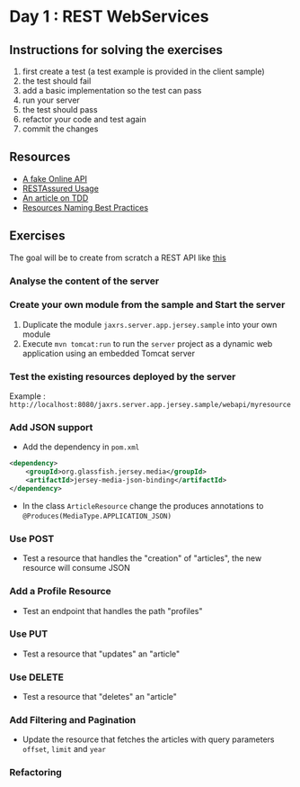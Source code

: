# Day 1 : REST WebServices  

## Instructions for solving the exercises 

1. first create a test (a test example is provided in the client sample)
1. the test should fail 
1. add a basic implementation so the test can pass
1. run your server
1. the test should pass 
1. refactor your code and test again
1. commit the changes

## Resources 

* [A fake Online API](https://jsonplaceholder.typicode.com/)
* [RESTAssured Usage](https://github.com/rest-assured/rest-assured/wiki/Usage)
* [An article on TDD](http://www.agiledata.org/essays/tdd.html)
* [Resources Naming Best Practices](https://restfulapi.net/resource-naming/)

## Exercises 

The goal will be to create from scratch a REST API like [this](https://myfakeapi.com/)

### Analyse the content of the server

### Create your own module from the sample and Start the server

1. Duplicate the module `jaxrs.server.app.jersey.sample` into your own module  
1. Execute `mvn tomcat:run` to run the `server` project as a dynamic web application using an embedded Tomcat server

### Test the existing resources deployed by the server

Example : `http://localhost:8080/jaxrs.server.app.jersey.sample/webapi/myresource`

### Add JSON support

* Add the dependency in `pom.xml`  
```xml
<dependency>
    <groupId>org.glassfish.jersey.media</groupId>
    <artifactId>jersey-media-json-binding</artifactId>
</dependency>
```

* In the class `ArticleResource` change the produces annotations to `@Produces(MediaType.APPLICATION_JSON)`

### Use POST

* Test a resource that handles the "creation" of "articles", the new resource will consume JSON 

### Add a Profile Resource

* Test an endpoint that handles the path "profiles"

### Use PUT 

* Test a resource that "updates" an "article"

### Use DELETE

* Test a resource that "deletes" an "article"

### Add Filtering and Pagination 

* Update the resource that fetches the articles with query parameters `offset`, `limit` and `year`

### Refactoring 
